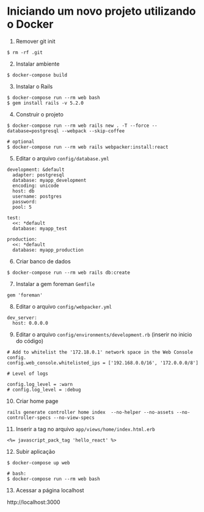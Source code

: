 # Iniciando um novo projeto utilizando o Docker

1. Remover git init

```
$ rm -rf .git
```

2. Instalar ambiente

```
$ docker-compose build
```

3. Instalar o Rails

```
$ docker-compose run --rm web bash
$ gem install rails -v 5.2.0
```

4. Construir o projeto

```
$ docker-compose run --rm web rails new . -T --force --database=postgresql --webpack --skip-coffee

# optional
$ docker-compose run --rm web rails webpacker:install:react
```

5. Editar o arquivo `config/database.yml`

```
development: &default
  adapter: postgresql
  database: myapp_development
  encoding: unicode
  host: db
  username: postgres
  password:
  pool: 5

test:
  <<: *default
  database: myapp_test

production:
  <<: *default
  database: myapp_production
```

6. Criar banco de dados

```
$ docker-compose run --rm web rails db:create
```

7. Instalar a gem foreman `Gemfile`

```
gem 'foreman'
```

8. Editar o arquivo `config/webpacker.yml`

```
dev_server:
  host: 0.0.0.0
```

9. Editar o arquivo `config/environments/development.rb` (inserir no inicio do código)

```
# Add to whitelist the '172.18.0.1' network space in the Web Console config.
config.web_console.whitelisted_ips = ['192.168.0.0/16', '172.0.0.0/8']

# Level of logs

config.log_level = :warn
# config.log_level = :debug
```

10. Criar home page

```
rails generate controller home index  --no-helper --no-assets --no-controller-specs --no-view-specs
```

11. Inserir a tag no arquivo `app/views/home/index.html.erb`

```
<%= javascript_pack_tag 'hello_react' %>
```

12. Subir aplicação

```
$ docker-compose up web

# bash:
$ docker-compose run --rm web bash
```

13. Acessar a página localhost

http://localhost:3000
